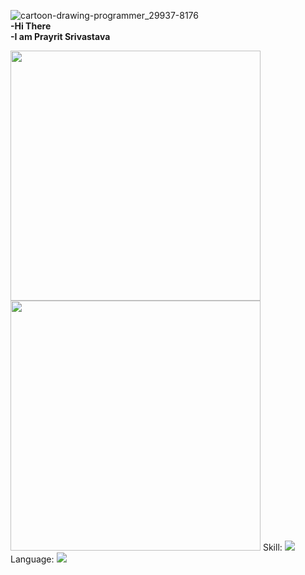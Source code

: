 ![cartoon-drawing-programmer_29937-8176](https://user-images.githubusercontent.com/65816944/174844886-25c433c9-84c7-45e2-b386-a00b605a6c87.png)
<br>
**-Hi There**</br>
**-I am Prayrit Srivastava**


<img src="https://github-readme-streak-stats.herokuapp.com?user=prayrit-srivastava&theme=dark" width="400">
<img src="https://leetcard.jacoblin.cool/sriprayrit" width="400">
Skill:
<img src="https://skillicons.dev/icons?i=js,html,css,react,php,nodejs,mysql,ai,ps,stackoverflow&perline=5"></img>
Language:
<img src="https://skillicons.dev/icons?i=c,cpp,java,python&perline=5"></img>
  
  
  
 
  
  
  


  
  
  
  
  
  
  <!-- <div><img src="(https://images.app.goo.gl/JHESkbEmZDULbBUs9)"></img> -->
<!--
**prayrit-srivastava/prayrit-srivastava** is a ✨ _special_ ✨ repository because its `README.md` (this file) appears on your GitHub profile.

Here are some ideas to get you started:

- 🔭 I’m currently working on ...
- 🌱 I’m currently learning ...
- 👯 I’m looking to collaborate on ...
- 🤔 I’m looking for help with ...
- 💬 Ask me about ...
- 📫 How to reach me: ...
- 😄 Pronouns: ...
- ⚡ Fun fact: ...
-->

